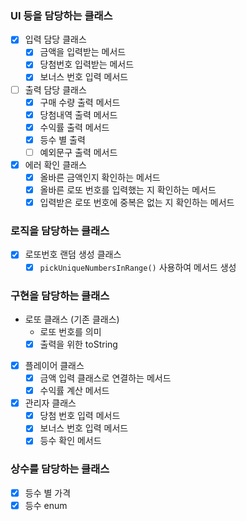 
### UI 등을 담당하는 클래스
- [X] 입력 담당 클래스
    - [X] 금액을 입력받는 메서드
    - [X] 당첨번호 입력받는 메서드
    - [X] 보너스 번호 입력 메서드
- [ ] 출력 담당 클래스
    - [X] 구매 수량 출력 메서드
    - [X] 당첨내역 출력 메서드
    - [X] 수익률 출력 메서드
    - [X] 등수 별 출력
    - [ ] 예외문구 출력 메서드
- [X] 에러 확인 클래스
    - [X] 올바른 금액인지 확인하는 메서드
    - [X] 올바른 로또 번호를 입력했는 지 확인하는 메서드
    - [X] 입력받은 로또 번호에 중복은 없는 지 확인하는 메서드

### 로직을 담당하는 클래스
- [X] 로또번호 랜덤 생성 클래스
    - [X] `pickUniqueNumbersInRange()` 사용하여 메서드 생성

### 구현을 담당하는 클래스
- 로또 클래스 (기존 클래스)
  - 로또 번호를 의미
  - [X] 출력을 위한 toString
- [X] 플레이어 클래스
    - [X] 금액 입력 클래스로 연결하는 메서드
    - [X] 수익률 계산 메서드
- [X] 관리자 클래스
    - [X] 당첨 번호 입력 메서드
    - [X] 보너스 번호 입력 메서드
    - [X] 등수 확인 메서드

### 상수를 담당하는 클래스
- [X] 등수 별 가격
- [X] 등수 enum
